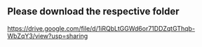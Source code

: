 
## Please download the respective folder

https://drive.google.com/file/d/1iRQbLtGGWd6or71DDZqtGThqb-WbZqY3/view?usp=sharing
